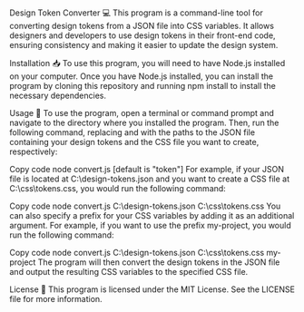 Design Token Converter 💻
This program is a command-line tool for converting design tokens from a JSON file into CSS variables. It allows designers and developers to use design tokens in their front-end code, ensuring consistency and making it easier to update the design system.

Installation 📥
To use this program, you will need to have Node.js installed on your computer. Once you have Node.js installed, you can install the program by cloning this repository and running npm install to install the necessary dependencies.

Usage 🚀
To use the program, open a terminal or command prompt and navigate to the directory where you installed the program. Then, run the following command, replacing <json file path> and <output css file path> with the paths to the JSON file containing your design tokens and the CSS file you want to create, respectively:

Copy code
node convert.js <json file path> <output css file path> <prefix>[default is "token"]
For example, if your JSON file is located at C:\design-tokens.json and you want to create a CSS file at C:\css\tokens.css, you would run the following command:

Copy code
node convert.js C:\design-tokens.json C:\css\tokens.css
You can also specify a prefix for your CSS variables by adding it as an additional argument. For example, if you want to use the prefix my-project, you would run the following command:

Copy code
node convert.js C:\design-tokens.json C:\css\tokens.css my-project
The program will then convert the design tokens in the JSON file and output the resulting CSS variables to the specified CSS file.

License 📜
This program is licensed under the MIT License. See the LICENSE file for more information.
